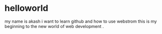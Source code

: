 # helloworld
my name is akash 
i want to learn github and how to use webstrom 
this is my beginning to the new world of web development . 
